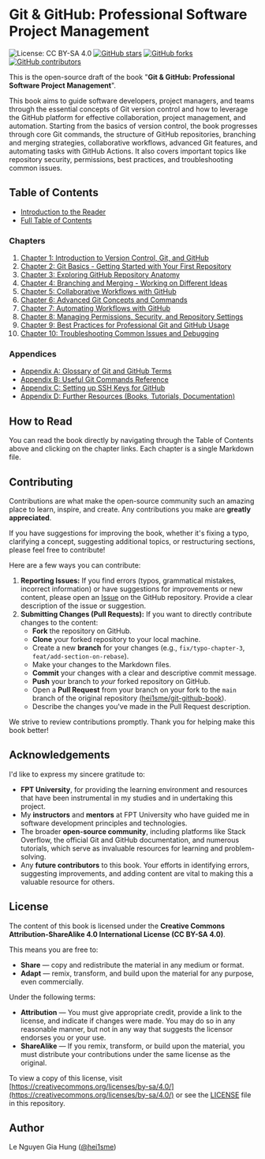 # Git & GitHub: Professional Software Project Management

<!-- START Badges -->
![License: CC BY-SA 4.0](https://img.shields.io/badge/License-CC%20BY--SA%204.0-lightgrey.svg)
[![GitHub stars](https://img.shields.io/github/stars/hei1sme/git-github-book?style=social)](https://github.com/hei1sme/git-github-book/stargazers)
[![GitHub forks](https://img.shields.io/github/forks/hei1sme/git-github-book)](https://github.com/hei1sme/git-github-book/network/members)
[![GitHub contributors](https://img.shields.io/github/contributors/hei1sme/git-github-book)](https://github.com/hei1sme/git-github-book/graphs/contributors)
<!-- END Badges -->

This is the open-source draft of the book "**Git & GitHub: Professional Software Project Management**".

This book aims to guide software developers, project managers, and teams through the essential concepts of Git version control and how to leverage the GitHub platform for effective collaboration, project management, and automation. Starting from the basics of version control, the book progresses through core Git commands, the structure of GitHub repositories, branching and merging strategies, collaborative workflows, advanced Git features, and automating tasks with GitHub Actions. It also covers important topics like repository security, permissions, best practices, and troubleshooting common issues.

## Table of Contents

*   [Introduction to the Reader](./00-introduction-to-the-reader.md) <!-- LINK FIXED: Relative path within content/ -->
*   [Full Table of Contents](./01-table-of-contents.md) <!-- LINK FIXED: Relative path within content/ -->

### Chapters

1.  [Chapter 1: Introduction to Version Control, Git, and GitHub](./02-chapter-01-introduction-to-git.md) <!-- LINK FIXED -->
2.  [Chapter 2: Git Basics - Getting Started with Your First Repository](./03-chapter-02-git-basics.md) <!-- LINK FIXED -->
3.  [Chapter 3: Exploring GitHub Repository Anatomy](./04-chapter-03-github-anatomy.md) <!-- LINK FIXED -->
4.  [Chapter 4: Branching and Merging - Working on Different Ideas](./05-chapter-04-branching-merging.md) <!-- LINK FIXED -->
5.  [Chapter 5: Collaborative Workflows with GitHub](./06-chapter-05-collaborative-workflows.md) <!-- LINK FIXED -->
6.  [Chapter 6: Advanced Git Concepts and Commands](./07-chapter-06-advanced-git.md) <!-- LINK FIXED -->
7.  [Chapter 7: Automating Workflows with GitHub](./08-chapter-07-automating-with-github.md) <!-- LINK FIXED -->
8.  [Chapter 8: Managing Permissions, Security, and Repository Settings](./09-chapter-08-permissions-security.md) <!-- LINK FIXED -->
9.  [Chapter 9: Best Practices for Professional Git and GitHub Usage](./10-chapter-09-best-practices.md) <!-- LINK FIXED -->
10. [Chapter 10: Troubleshooting Common Issues and Debugging](./11-chapter-10-troubleshooting.md) <!-- LINK FIXED -->

### Appendices

*   [Appendix A: Glossary of Git and GitHub Terms](./12-appendix-a-glossary.md) <!-- LINK FIXED -->
*   [Appendix B: Useful Git Commands Reference](./13-appendix-b-commands-reference.md) <!-- LINK FIXED -->
*   [Appendix C: Setting up SSH Keys for GitHub](./14-appendix-c-ssh-keys.md) <!-- LINK FIXED -->
*   [Appendix D: Further Resources (Books, Tutorials, Documentation)](./15-appendix-d-further-resources.md) <!-- LINK FIXED -->

## How to Read

You can read the book directly by navigating through the Table of Contents above and clicking on the chapter links. Each chapter is a single Markdown file.

## Contributing

Contributions are what make the open-source community such an amazing place to learn, inspire, and create. Any contributions you make are **greatly appreciated**.

If you have suggestions for improving the book, whether it's fixing a typo, clarifying a concept, suggesting additional topics, or restructuring sections, please feel free to contribute!

Here are a few ways you can contribute:

1.  **Reporting Issues:** If you find errors (typos, grammatical mistakes, incorrect information) or have suggestions for improvements or new content, please open an [Issue](https://github.com/hei1sme/git-github-book/issues) on the GitHub repository. Provide a clear description of the issue or suggestion.
2.  **Submitting Changes (Pull Requests):** If you want to directly contribute changes to the content:
    *   **Fork** the repository on GitHub.
    *   **Clone** your forked repository to your local machine.
    *   Create a new **branch** for your changes (e.g., `fix/typo-chapter-3`, `feat/add-section-on-rebase`).
    *   Make your changes to the Markdown files.
    *   **Commit** your changes with a clear and descriptive commit message.
    *   **Push** your branch to *your* forked repository on GitHub.
    *   Open a **Pull Request** from your branch on your fork to the `main` branch of the original repository ([hei1sme/git-github-book](https://github.com/hei1sme/git-github-book)).
    *   Describe the changes you've made in the Pull Request description.

We strive to review contributions promptly. Thank you for helping make this book better!

## Acknowledgements

I'd like to express my sincere gratitude to:

*   **FPT University**, for providing the learning environment and resources that have been instrumental in my studies and in undertaking this project.
*   My **instructors** and **mentors** at FPT University who have guided me in software development principles and technologies.
*   The broader **open-source community**, including platforms like Stack Overflow, the official Git and GitHub documentation, and numerous tutorials, which serve as invaluable resources for learning and problem-solving.
*   Any **future contributors** to this book. Your efforts in identifying errors, suggesting improvements, and adding content are vital to making this a valuable resource for others.

## License

The content of this book is licensed under the **Creative Commons Attribution-ShareAlike 4.0 International License (CC BY-SA 4.0)**.

This means you are free to:
*   **Share** — copy and redistribute the material in any medium or format.
*   **Adapt** — remix, transform, and build upon the material for any purpose, even commercially.

Under the following terms:
*   **Attribution** — You must give appropriate credit, provide a link to the license, and indicate if changes were made. You may do so in any reasonable manner, but not in any way that suggests the licensor endorses you or your use.
*   **ShareAlike** — If you remix, transform, or build upon the material, you must distribute your contributions under the same license as the original.

To view a copy of this license, visit [https://creativecommons.org/licenses/by-sa/4.0/](https://creativecommons.org/licenses/by-sa/4.0/) or see the [LICENSE](./LICENSE) file in this repository. <!-- LINK FIXED: Use ../ to go up one level -->

## Author

Le Nguyen Gia Hung ([@hei1sme](https://github.com/hei1sme))